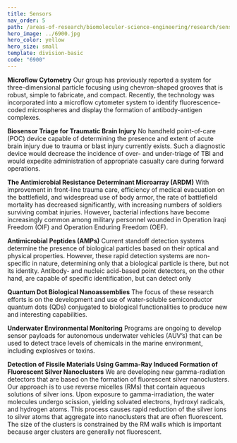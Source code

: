 ```yaml
---
title: Sensors
nav_order: 5
path: /areas-of-research/biomoleculer-science-engineering/research/sensors
hero_image: ../6900.jpg
hero_color: yellow
hero_size: small
template: division-basic
code: "6900"
---
```

**Microflow Cytometry**
Our group has previously reported a system for three-dimensional particle focusing using chevron-shaped grooves that is robust, simple to fabricate, and compact. Recently, the technology was incorporated into a microflow cytometer system to identify fluorescence-coded microspheres and display the formation of antibody-antigen complexes.

**Biosensor Triage for Traumatic Brain Injury**
No handheld point-of-care (POC) device capable of determining the presence and extent of acute brain injury due to trauma or blast injury currently exists. Such a diagnostic device would decrease the incidence of over- and under-triage of TBI and would expedite administration of appropriate casualty care during forward operations.

**The Antimicrobial Resistance Determinant Microarray (ARDM)**
With improvement in front-line trauma care, efficiency of medical evacuation on the battlefield, and widespread use of body armor, the rate of battlefield mortality has decreased significantly, with increasing numbers of soldiers surviving combat injuries. However, bacterial infections have become increasingly common among military personnel wounded in Operation Iraqi Freedom (OIF) and Operation Enduring Freedom (OEF).

**Antimicrobial Peptides (AMPs)**
Current standoff detection systems determine the presence of biological particles based on their optical and physical properties. However, these rapid detection systems are non-specific in nature, determining only that a biological particle is there, but not its identity. Antibody- and nucleic acid-based point detectors, on the other hand, are capable of specific identification, but can detect only 

**Quantum Dot Biological Nanoassemblies**
The focus of these research efforts is on the development and use of water-soluble semiconductor quantum dots (QDs) conjugated to biological functionalities to produce new and interesting capabilities.

**Underwater Environmental Monitoring**
Programs are ongoing to develop sensor payloads for autonomous underwater vehicles (AUV’s) that can be used to detect trace levels of chemicals in the marine environment, including explosives or toxins.

**Detection of Fissile Materials Using Gamma-Ray Induced Formation of Fluorescent Silver Nanoclusters**
We are developing new gamma-radiation detectors that are based on the formation of fluorescent silver nanoclusters. Our approach is to use reverse micelles (RMs) that contain aqueous solutions of silver ions. Upon exposure to gamma-irradiation, the water molecules undergo scission, yielding solvated electrons, hydroxyl radicals, and hydrogen atoms. This process causes rapid reduction of the silver ions to silver atoms that aggregate into nanoclusters that are often fluorescent. The size of the clusters is constrained by the RM walls which is important because arger clusters are generally not fluorescent.